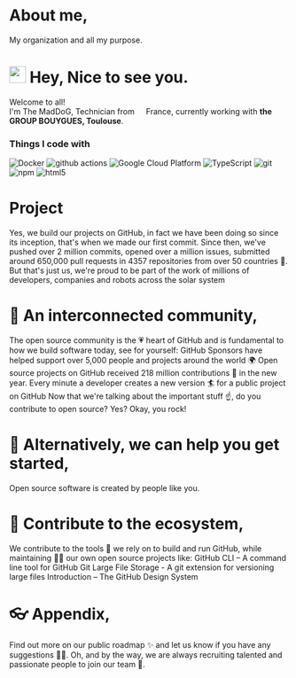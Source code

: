 # About me,
My organization and all my purpose.
<h1><img src="https://emojis.slackmojis.com/emojis/images/1531849430/4246/blob-sunglasses.gif?1531849430" width="30"/> Hey, Nice to see you.</h1>
<p>Welcome to all! </br> I'm The MadDoG, Technician from <img src="https://cdn-icons-png.flaticon.com/512/197/197560.png" width="13"/> France</b>, currently working with <b>the GROUP BOUYGUES, Toulouse</b>. </p>
<h3>Things I code with</h3>
<p> 
  <img alt="Docker" src="https://img.shields.io/badge/-Docker-46a2f1?style=flat-square&logo=docker&logoColor=white" />
  <img alt="github actions" src="https://img.shields.io/badge/-Github_Actions-2088FF?style=flat-square&logo=github-actions&logoColor=white" />
  <img alt="Google Cloud Platform" src="https://img.shields.io/badge/-Google_Cloud_Platform-1a73e8?style=flat-square&logo=google-cloud&logoColor=white" />
  <img alt="TypeScript" src="https://img.shields.io/badge/-TypeScript-007ACC?style=flat-square&logo=typescript&logoColor=white" />
  <img alt="git" src="https://img.shields.io/badge/-Git-F05032?style=flat-square&logo=git&logoColor=white" />
  <img alt="npm" src="https://img.shields.io/badge/-NPM-CB3837?style=flat-square&logo=npm&logoColor=white" />
  <img alt="html5" src="https://img.shields.io/badge/-HTML5-E34F26?style=flat-square&logo=html5&logoColor=white" />
  
# Project
Yes, we build our projects on GitHub, in fact we have been doing so since its inception, that's when we made our first commit.
Since then, we've pushed over 2 million commits, opened over a million issues, submitted around 650,000 pull requests in 4357 repositories from over 50 countries 🤯.
But that's just us, we're proud to be part of the work of millions of developers, companies and robots across the solar system

# 🍿 An interconnected community,
The open source community is the 💗 heart of GitHub and is fundamental to how we build software today, see for yourself:
GitHub Sponsors have helped support over 5,000 people and projects around the world 🌍
Open source projects on GitHub received 218 million contributions 🚀 in the new year.
Every minute a developer creates a new version 🏄 for a public project on GitHub
Now that we're talking about the important stuff ☝️, do you contribute to open source? Yes? Okay, you rock!

# 🎸 Alternatively, we can help you get started,
Open source software is created by people like you.

# 🦦 Contribute to the ecosystem,
We contribute to the tools 🔧 we rely on to build and run GitHub, while maintaining 🧙‍♂️ our own open source projects like:
GitHub CLI – A command line tool for GitHub
Git Large File Storage - A git extension for versioning large files
Introduction – The GitHub Design System

# 👓 Appendix,
Find out more on our public roadmap ✨ and let us know if you have any suggestions 🙇‍♂️.
Oh, and by the way, we are always recruiting talented and passionate people to join our team 🙌.



